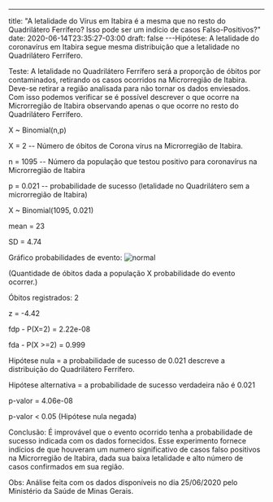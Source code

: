 ---
title: "A letalidade do Vírus em Itabira é a mesma que no resto do Quadrilátero Ferrífero? Isso pode ser um indício de casos Falso-Positivos?"
date: 2020-06-14T23:35:27-03:00
draft: false
---Hipótese:
A letalidade do coronavírus em Itabira segue mesma distribuição que a letalidade no Quadrilátero Ferrífero.

Teste:
A letalidade no Quadrilátero Ferrífero será a proporção de óbitos por contaminados, retirando os casos ocorridos na Microrregião de Itabira. Deve-se retirar a região analisada para não tornar os dados enviesados. 
Com isso podemos verificar se é possível descrever o que ocorre na Microrregião de Itabira observando apenas o que ocorre no resto do Quadrilátero Ferrífero.

X ~ Binomial(n,p)

X = 2 -- Número de óbitos de Corona vírus na Microrregião de Itabira.

n = 1095 -- Número da população que testou positivo para coronavírus na Microrregião de Itabira

p = 0.021 -- probabilidade de sucesso (letalidade no Quadrilátero sem a microrregião de Itabira)

X ~ Binomial(1095, 0.021)

mean = 23

SD = 4.74

Gráfico probabilidades de evento:
![normal](/grafico_site_itabira.jpg)

(Quantidade de óbitos dada a população X probabilidade do evento ocorrer.)

Óbitos registrados: 2

z = -4.42

fdp - P(X=2) = 2.22e-08

fda - P(X >=2) = 0.999

Hipótese nula = a probabilidade de sucesso de 0.021 descreve a distribuição do Quadrilátero Ferrífero.

Hipótese alternativa = a probabilidade de sucesso verdadeira não é 0.021

p-valor = 4.06e-08

p-valor < 0.05 (Hipótese nula negada)



Conclusão:
É improvável que o evento ocorrido tenha a probabilidade de sucesso indicada com os dados fornecidos.
Esse experimento fornece indícios de que houveram um numero significativo de casos falso positivos na Microrregião de Itabira, dada sua baixa letalidade e alto número de casos confirmados em sua região.

Obs: Análise feita com os dados disponíveis no dia 25/06/2020 pelo Ministério da Saúde de Minas Gerais.
